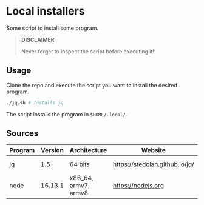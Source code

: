 # Local installers

Some script to install some program.

> **DISCLAIMER**
>
> Never forget to inspect the script before executing it!!

## Usage

Clone the repo and execute the script you want to install the desired program.

```sh
./jq.sh # Installs jq
```

The script installs the program in `$HOME/.local/`.

## Sources

|	Program	|	Version	|	Architecture			|	Website							|	Download link														|
|-----------|-----------|---------------------------|-----------------------------------|-----------------------------------------------------------------------|
|	jq		|	1.5		|	64 bits					|	https://stedolan.github.io/jq/	|	https://github.com/stedolan/jq/releases/download/jq-1.5/jq-linux64	|
|	node	|	16.13.1	|	x86_64, armv7, armv8	|	https://nodejs.org				|	https://nodejs.org/dist/v16.13.1/node-v16.13.1-linux-x64.tar.xz		|

